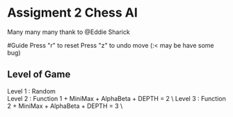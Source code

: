 
# Assigment 2 Chess AI
Many many many thank to @Eddie Sharick

#Guide
Press "r" to reset
Press "z" to undo move (:< may be have some bug)


## Level of Game
Level 1 : Random \
Level 2 : Function 1 + MiniMax + AlphaBeta + DEPTH = 2 \ 
Level 3 : Function 2 + MiniMax + AlphaBeta + DEPTH = 3 \


